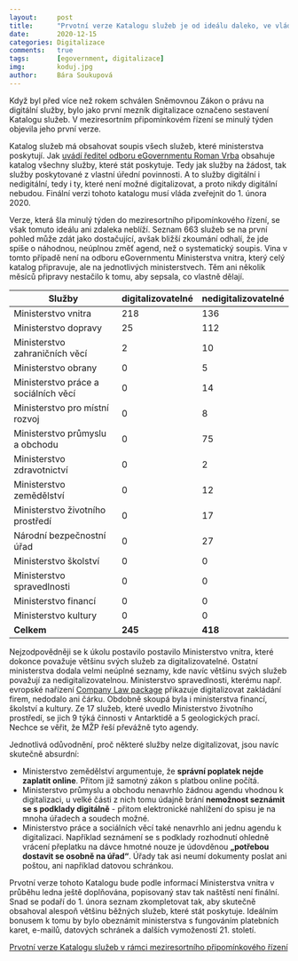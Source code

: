 ```yaml
---
layout:     post
title:      "Prvotní verze Katalogu služeb je od ideálu daleko, ve vládě bují resortismus"
date:       2020-12-15
categories: Digitalizace
comments:   true
tags:       [egovernment, digitalizace]
img:        koduj.jpg
author:     Bára Soukupová
---
```


Když byl před více než rokem schválen Sněmovnou Zákon o právu na digitální služby, bylo jako první mezník digitalizace označeno sestavení Katalogu služeb. V meziresortním připomínkovém řízení se minulý týden objevila jeho první verze.

<!--more-->

Katalog služeb má obsahovat soupis všech služeb, které ministerstva poskytují. Jak [uvádí ředitel odboru eGovernmentu Roman Vrba](https://www.egovernment.cz/inpage/katalog-sluzeb-a-digizakon/) obsahuje katalog všechny služby, které stát poskytuje. Tedy jak služby na žádost, tak služby poskytované z vlastní úřední povinnosti. A to služby digitální i nedigitální, tedy i ty, které není možné digitalizovat, a proto nikdy digitální nebudou. Finální verzi tohoto katalogu musí vláda zveřejnit do 1. února 2020.

Verze, která šla minulý týden do meziresortního připomínkového řízení, se však tomuto ideálu ani zdaleka neblíží. Seznam 663 služeb se na první pohled může zdát jako dostačující, avšak bližší zkoumání odhalí, že jde spíše o náhodnou, neúplnou změť agend, než o systematický soupis. Vina v tomto případě není na odboru eGovernmentu Ministerstva vnitra, který celý katalog připravuje, ale na jednotlivých ministerstvech. Těm ani několik měsíců připravy nestačilo k tomu, aby sepsala, co vlastně dělají.

| Služby                               | digitalizovatelné | nedigitalizovatelné |
| ------------------------------------ | ----------------- | ------------------- |
| Ministerstvo vnitra                  | 218               | 136                 |
| Ministerstvo dopravy                 | 25                | 112                 |
| Ministerstvo zahraničních věcí       | 2                 | 10                  |
| Ministerstvo obrany                  | 0                 | 5                   |
| Ministerstvo práce a sociálních věcí | 0                 | 14                  |
| Ministerstvo pro místní rozvoj       | 0                 | 8                   |
| Ministerstvo průmyslu a obchodu      | 0                 | 75                  |
| Ministerstvo zdravotnictví           | 0                 | 2                   |
| Ministerstvo zemědělství             | 0                 | 12                  |
| Ministerstvo životního prostředí     | 0                 | 17                  |
| Národní bezpečnostní úřad            | 0                 | 27                  |
| Ministerstvo školství                | 0                 | 0                   |  
| Ministerstvo spravedlnosti           | 0                 | 0                   |  
| Ministerstvo financí                 | 0                 | 0                   |  
| Ministerstvo kultury                 | 0                 | 0                   |   
| **Celkem**                           | **245**           | **418**             |

Nejzodpovědněji se k úkolu postavilo postavilo Ministerstvo vnitra, které dokonce považuje většinu svých služeb za digitalizovatelné. Ostatní ministerstva dodala velmi neúplné seznamy, kde navíc většinu svých služeb považují za nedigitalizovatelnou. Ministerstvo spravedlnosti, kterému např. evropské nařízení [Company Law package](https://ec.europa.eu/info/publications/company-law-package_en) přikazuje digitalizovat zakládání firem, nedodalo ani čárku. Obdobně skoupá byla i ministerstva financí, školství a kultury. Ze 17 služeb, které uvedlo Ministerstvo životního prostředí, se jich 9 týká činnosti v Antarktidě a 5 geologických prací. Nechce se věřit, že MŽP řeší převážně tyto agendy.

Jednotlivá odůvodnění, proč některé služby nelze digitalizovat, jsou navíc skutečně absurdní:
- Ministerstvo zemědělství argumentuje, že **správní poplatek nejde zaplatit online**. Přitom již samotný zákon s platbou online počítá.
- Ministerstvo průmyslu a obchodu nenavrhlo žádnou agendu vhodnou k digitalizaci, u velké části z nich tomu údajně brání **nemožnost seznámit se s podklady digitálně** - přitom elektronické nahlížení do spisu je na mnoha úřadech a soudech možné.
- Ministerstvo práce a sociálních věcí také nenavrhlo ani jednu agendu k digitalizaci. Například seznámení se s podklady rozhodnutí ohledně vrácení přeplatku na dávce hmotné nouze je údovděnou **„potřebou dostavit se osobně na úřad“**. Úřady tak asi neumí dokumenty poslat ani poštou, ani například datovou schránkou.

Prvotní verze tohoto Katalogu bude podle informací Ministerstva vnitra v průběhu ledna ještě doplňována, popisovaný stav tak naštěstí není finální. Snad se podaří do 1. února seznam zkompletovat tak, aby skutečně obsahoval alespoň většinu běžných služeb, které stát poskytuje. Ideálním bonusem k tomu by bylo obeznámit ministerstva s fungováním platebních karet, e-mailů, datových schránek a dalších vymožeností 21. století.

[Prvotní verze Katalogu služeb v rámci meziresortního připomínkového řízení](https://www.profant.eu/assets/xlsx/Katalog.xlsx)

